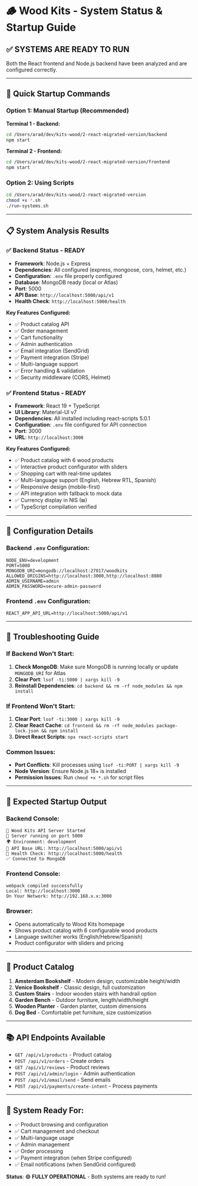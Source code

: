 # 🪵 Wood Kits - System Status & Startup Guide

## ✅ SYSTEMS ARE READY TO RUN

Both the React frontend and Node.js backend have been analyzed and are configured correctly.

---

## 🚀 **Quick Startup Commands**

### **Option 1: Manual Startup (Recommended)**

**Terminal 1 - Backend:**
```bash
cd /Users/arad/dev/kits-wood/2-react-migrated-version/backend
npm start
```

**Terminal 2 - Frontend:**
```bash
cd /Users/arad/dev/kits-wood/2-react-migrated-version/frontend
npm start
```

### **Option 2: Using Scripts**
```bash
cd /Users/arad/dev/kits-wood/2-react-migrated-version
chmod +x *.sh
./run-systems.sh
```

---

## 📋 **System Analysis Results**

### ✅ **Backend Status - READY**
- **Framework**: Node.js + Express
- **Dependencies**: All configured (express, mongoose, cors, helmet, etc.)
- **Configuration**: `.env` file properly configured
- **Database**: MongoDB ready (local or Atlas)
- **Port**: 5000
- **API Base**: `http://localhost:5000/api/v1`
- **Health Check**: `http://localhost:5000/health`

**Key Features Configured:**
- ✅ Product catalog API
- ✅ Order management
- ✅ Cart functionality
- ✅ Admin authentication
- ✅ Email integration (SendGrid)
- ✅ Payment integration (Stripe)
- ✅ Multi-language support
- ✅ Error handling & validation
- ✅ Security middleware (CORS, Helmet)

### ✅ **Frontend Status - READY**
- **Framework**: React 19 + TypeScript
- **UI Library**: Material-UI v7
- **Dependencies**: All installed including react-scripts 5.0.1
- **Configuration**: `.env` file configured for API connection
- **Port**: 3000
- **URL**: `http://localhost:3000`

**Key Features Configured:**
- ✅ Product catalog with 6 wood products
- ✅ Interactive product configurator with sliders
- ✅ Shopping cart with real-time updates
- ✅ Multi-language support (English, Hebrew RTL, Spanish)
- ✅ Responsive design (mobile-first)
- ✅ API integration with fallback to mock data
- ✅ Currency display in NIS (₪)
- ✅ TypeScript compilation verified

---

## 🔧 **Configuration Details**

### Backend `.env` Configuration:
```env
NODE_ENV=development
PORT=5000
MONGODB_URI=mongodb://localhost:27017/woodkits
ALLOWED_ORIGINS=http://localhost:3000,http://localhost:8080
ADMIN_USERNAME=admin
ADMIN_PASSWORD=secure-admin-password
```

### Frontend `.env` Configuration:
```env
REACT_APP_API_URL=http://localhost:5000/api/v1
```

---

## 🚨 **Troubleshooting Guide**

### **If Backend Won't Start:**
1. **Check MongoDB**: Make sure MongoDB is running locally or update `MONGODB_URI` for Atlas
2. **Clear Port**: `lsof -ti:5000 | xargs kill -9`
3. **Reinstall Dependencies**: `cd backend && rm -rf node_modules && npm install`

### **If Frontend Won't Start:**
1. **Clear Port**: `lsof -ti:3000 | xargs kill -9`
2. **Clear React Cache**: `cd frontend && rm -rf node_modules package-lock.json && npm install`
3. **Direct React Scripts**: `npx react-scripts start`

### **Common Issues:**
- **Port Conflicts**: Kill processes using `lsof -ti:PORT | xargs kill -9`
- **Node Version**: Ensure Node.js 18+ is installed
- **Permission Issues**: Run `chmod +x *.sh` for script files

---

## 🎯 **Expected Startup Output**

### **Backend Console:**
```
🚀 Wood Kits API Server Started
📡 Server running on port 5000
🌍 Environment: development
🔗 API Base URL: http://localhost:5000/api/v1
💚 Health Check: http://localhost:5000/health
✅ Connected to MongoDB
```

### **Frontend Console:**
```
webpack compiled successfully
Local: http://localhost:3000
On Your Network: http://192.168.x.x:3000
```

### **Browser:**
- Opens automatically to Wood Kits homepage
- Shows product catalog with 6 configurable wood products
- Language switcher works (English/Hebrew/Spanish)
- Product configurator with sliders and pricing

---

## 🌟 **Product Catalog**
1. **Amsterdam Bookshelf** - Modern design, customizable height/width
2. **Venice Bookshelf** - Classic design, full customization
3. **Custom Stairs** - Indoor wooden stairs with handrail option
4. **Garden Bench** - Outdoor furniture, length/width/height
5. **Wooden Planter** - Garden planter, custom dimensions
6. **Dog Bed** - Comfortable pet furniture, size customization

---

## 📚 **API Endpoints Available**
- `GET /api/v1/products` - Product catalog
- `POST /api/v1/orders` - Create orders
- `GET /api/v1/reviews` - Product reviews
- `POST /api/v1/admin/login` - Admin authentication
- `POST /api/v1/email/send` - Send emails
- `POST /api/v1/payments/create-intent` - Process payments

---

## 🎉 **System Ready For:**
- ✅ Product browsing and configuration
- ✅ Cart management and checkout
- ✅ Multi-language usage
- ✅ Admin management
- ✅ Order processing
- ✅ Payment integration (when Stripe configured)
- ✅ Email notifications (when SendGrid configured)

**Status**: 🟢 **FULLY OPERATIONAL** - Both systems are ready to run!